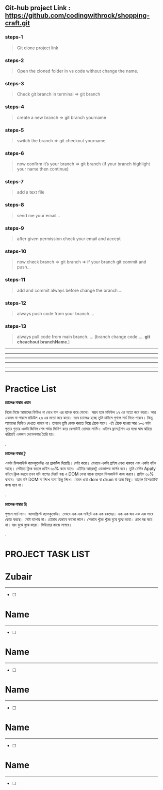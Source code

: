 ## Git-hub project Link :  https://github.com/codingwithrock/shopping-craft.git

### steps-1

> Git clone project link
> 

### steps-2

> Open the cloned folder in vs code without change the name.
> 

### steps-3

> Check git branch in terminal ⇒ git branch
> 

### steps-4

> create a new branch ⇒ git branch yourname
> 

### steps-5

> switch the branch ⇒ git checkout yourname
> 

### steps-6

> now confirm it’s your branch ⇒ git branch (if your branch highlight your name then continue)
> 

### steps-7

> add a text file
> 

### steps-8

> send me your email…
> 

### steps-9

> after given permission check your email and accept
> 

### steps-10

> now check branch ⇒ git branch ⇒ if your branch git commit and push…
> 

### steps-11

> add and commit always before change the branch….
> 

### steps-12

> always push code from your branch….
> 

### steps-13

> always pull code from main branch…..  (branch change code….. **git cheachout branchName**.)
> 

---

---

---

---

---

---

# Practice List

**চ্যালেঞ্জ নাম্বার ওয়ান**

নিজে নিজে আমাদের ভিডিও না দেখে বাপ এর ব্যাংক করে ফেলো। সম্ভব হলে মডিউল ২৭ এর মতো করে করো। আর একদম না পারলে মডিউল ২৬ এর মতো করে করো। তবে চ্যালেঞ্জ হচ্ছে তুমি চাইলে গুগলে সার্চ দিতে পারবে। কিন্তু আমাদের ভিডিও দেখতে পারবে না। তাহলে তুমি কোড করতে গিয়ে ঠেকে যাবে। এই ঠেকে যাওয়া আর ২-৩ ঘন্টা গুতায় গুতায় একটা জিনিস শেষ পর্যন্ত ফিনিশ করে ফেলাটাই তোমার লার্নিং। এইসব ফ্রাসট্রেশন এর মধ্যে ঘাম ঝরিয়ে ঝরিয়েই একজন ডেভেলপার তৈরি হয়।

.

**চ্যালেঞ্জ নাম্বার টু**

একটা ডিসকাউন্ট ক্যালকুলেটর এর প্রাকটিস দিয়েছি। সেটা করো। যেখানে একটা প্রাইস লেখা থাকবে এবং একটা বাটন আছে। সেটাতে ক্লিক করলে প্রাইস ৩০% কমে যাবে। এইটার আরেকটু এডভান্সড ভার্সন হবে। তুমি যেদিন Apply বাটনে ক্লিক করবে তখন যদি পাশের টেক্সট বক্স এ DOM লেখা থাকে তাহলে ডিসকাউন্ট কাজ করবে। প্রাইস ৩০% কমবে। আর যদি DOM না লিখে অন্য কিছু লিখে। যেমন ধরো dom বা drum বা অন্য কিছু। তাহলে ডিসকাউন্ট কাজ হবে না।

.

**চ্যালেঞ্জ নাম্বার থ্রি**

গুগলে সার্চ দাও। জাভাস্ক্রিপ্ট ক্যালকুলেটর। দেখবে এক এক সাইটে এক এক রকমের। এক এক জন এক এক ভাবে কোড করছে। সেটা ব্যাপার না। তোমার যেভাবে ভালো লাগে। সেভাবে খুঁজে খুঁজে বুঝে বুঝে করো। চোখ বন্ধ করে না। বরং বুঝে বুঝে করো। ফিউচারে কাজে লাগবে।

.

# PROJECT TASK LIST

# Zubair

---

- [ ]  

# Name

---

- [ ]  

# Name

---

- [ ]  

# Name

---

- [ ]  

# Name

---

- [ ]  

# Name

---

- [ ]